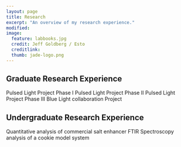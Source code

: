 ```yaml
---
layout: page
title: Research
excerpt: "An overview of my research experience."
modified: 
image: 
  feature: labbooks.jpg
  credit: Jeff Goldberg / Esto 
  creditlink: 
  thumb: jade-logo.png
---
```


## Graduate Research Experience
Pulsed Light Project Phase I
Pulsed Light Project Phase II
Pulsed Light Project Phase III
Blue Light collaboration Project

## Undergraduate Research Experience
Quantitative analysis of commercial salt enhancer
FTIR Spectroscopy analysis of a cookie model system
